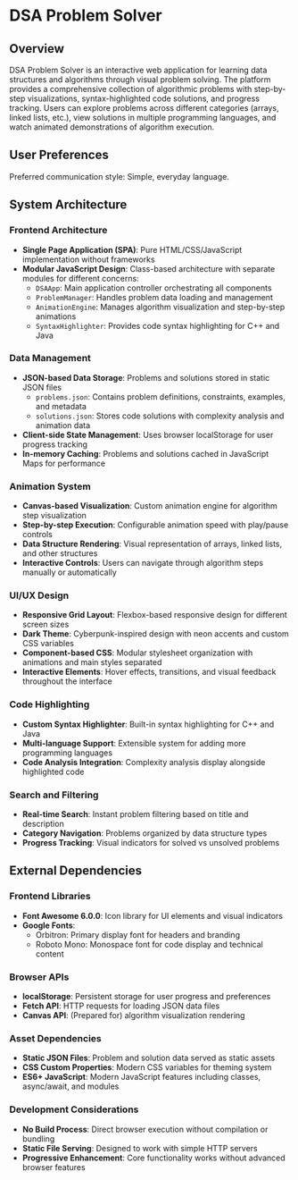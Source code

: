 # DSA Problem Solver

## Overview

DSA Problem Solver is an interactive web application for learning data structures and algorithms through visual problem solving. The platform provides a comprehensive collection of algorithmic problems with step-by-step visualizations, syntax-highlighted code solutions, and progress tracking. Users can explore problems across different categories (arrays, linked lists, etc.), view solutions in multiple programming languages, and watch animated demonstrations of algorithm execution.

## User Preferences

Preferred communication style: Simple, everyday language.

## System Architecture

### Frontend Architecture
- **Single Page Application (SPA)**: Pure HTML/CSS/JavaScript implementation without frameworks
- **Modular JavaScript Design**: Class-based architecture with separate modules for different concerns:
  - `DSAApp`: Main application controller orchestrating all components
  - `ProblemManager`: Handles problem data loading and management
  - `AnimationEngine`: Manages algorithm visualization and step-by-step animations
  - `SyntaxHighlighter`: Provides code syntax highlighting for C++ and Java

### Data Management
- **JSON-based Data Storage**: Problems and solutions stored in static JSON files
  - `problems.json`: Contains problem definitions, constraints, examples, and metadata
  - `solutions.json`: Stores code solutions with complexity analysis and animation data
- **Client-side State Management**: Uses browser localStorage for user progress tracking
- **In-memory Caching**: Problems and solutions cached in JavaScript Maps for performance

### Animation System
- **Canvas-based Visualization**: Custom animation engine for algorithm step visualization
- **Step-by-step Execution**: Configurable animation speed with play/pause controls
- **Data Structure Rendering**: Visual representation of arrays, linked lists, and other structures
- **Interactive Controls**: Users can navigate through algorithm steps manually or automatically

### UI/UX Design
- **Responsive Grid Layout**: Flexbox-based responsive design for different screen sizes
- **Dark Theme**: Cyberpunk-inspired design with neon accents and custom CSS variables
- **Component-based CSS**: Modular stylesheet organization with animations and main styles separated
- **Interactive Elements**: Hover effects, transitions, and visual feedback throughout the interface

### Code Highlighting
- **Custom Syntax Highlighter**: Built-in syntax highlighting for C++ and Java
- **Multi-language Support**: Extensible system for adding more programming languages
- **Code Analysis Integration**: Complexity analysis display alongside highlighted code

### Search and Filtering
- **Real-time Search**: Instant problem filtering based on title and description
- **Category Navigation**: Problems organized by data structure types
- **Progress Tracking**: Visual indicators for solved vs unsolved problems

## External Dependencies

### Frontend Libraries
- **Font Awesome 6.0.0**: Icon library for UI elements and visual indicators
- **Google Fonts**: 
  - Orbitron: Primary display font for headers and branding
  - Roboto Mono: Monospace font for code display and technical content

### Browser APIs
- **localStorage**: Persistent storage for user progress and preferences
- **Fetch API**: HTTP requests for loading JSON data files
- **Canvas API**: (Prepared for) algorithm visualization rendering

### Asset Dependencies
- **Static JSON Files**: Problem and solution data served as static assets
- **CSS Custom Properties**: Modern CSS variables for theming system
- **ES6+ JavaScript**: Modern JavaScript features including classes, async/await, and modules

### Development Considerations
- **No Build Process**: Direct browser execution without compilation or bundling
- **Static File Serving**: Designed to work with simple HTTP servers
- **Progressive Enhancement**: Core functionality works without advanced browser features